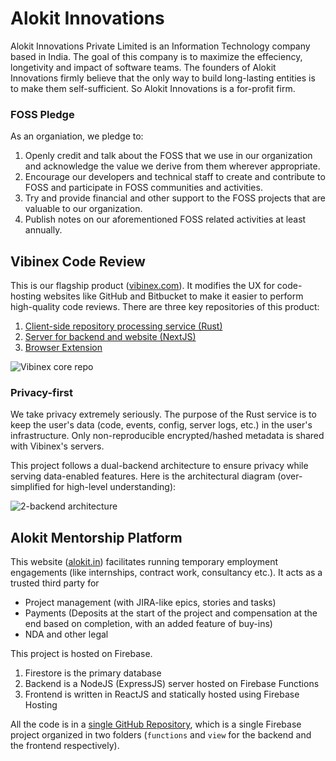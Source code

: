 # Alokit Innovations
Alokit Innovations Private Limited is an Information Technology company based in India.
The goal of this company is to maximize the effeciency, longetivity and impact of software teams.
The founders of Alokit Innovations firmly believe that the only way to build long-lasting entities is to make them self-sufficient. So Alokit Innovations is a for-profit firm.

### FOSS Pledge
As an organiation, we pledge to:
1. Openly credit and talk about the FOSS that we use in our organization and acknowledge the value we derive from them wherever appropriate.
2. Encourage our developers and technical staff to create and contribute to FOSS and participate in FOSS communities and activities.
3. Try and provide financial and other support to the FOSS projects that are valuable to our organization.
4. Publish notes on our aforementioned FOSS related activities at least annually.

## Vibinex Code Review
This is our flagship product ([vibinex.com](https://vibinex.com)). It modifies the UX for code-hosting websites like GitHub and Bitbucket to make it easier to perform high-quality code reviews.
There are three key repositories of this product:
1. [Client-side repository processing service (Rust)](https://github.com/Alokit-Innovations/dev-profiler)
2. [Server for backend and website (NextJS)](https://github.com/Alokit-Innovations/team-monitor-website)
3. [Browser Extension](https://github.com/Alokit-Innovations/chrome-extension)

<picture>
  <source media="(prefers-color-scheme: dark)" srcset="https://github.com/Alokit-Innovations/.github/assets/7858932/def425db-07f1-4a6b-90ce-9c3cf0bb4aae">
  <source media="(prefers-color-scheme: light)" srcset="https://github.com/Alokit-Innovations/.github/assets/7858932/358856bc-03b9-4c2e-aa55-a88d9ce4130b">
  <img alt="Vibinex core repo" src="https://github.com/Alokit-Innovations/.github/assets/7858932/358856bc-03b9-4c2e-aa55-a88d9ce4130b">
</picture>

### Privacy-first
We take privacy extremely seriously. The purpose of the Rust service is to keep the user's data (code, events, config, server logs, etc.) in the user's infrastructure.
Only non-reproducible encrypted/hashed metadata is shared with Vibinex's servers. 

This project follows a dual-backend architecture to ensure privacy while serving data-enabled features. Here is the architectural diagram (over-simplified for high-level understanding):

<picture>
  <source media="(prefers-color-scheme: dark)" srcset="https://github.com/Alokit-Innovations/.github/assets/7858932/493b3052-b462-4bb8-a9cd-ffa8e1018960">
  <source media="(prefers-color-scheme: light)" srcset="https://github.com/Alokit-Innovations/.github/assets/7858932/d5a97883-64ef-498f-b97a-318b6675ac87">
  <img alt="2-backend architecture" src="https://github.com/Alokit-Innovations/.github/assets/7858932/d5a97883-64ef-498f-b97a-318b6675ac87">
</picture>

## Alokit Mentorship Platform
This website ([alokit.in](https://alokit.in)) facilitates running temporary employment engagements (like internships, contract work, consultancy etc.). It acts as a trusted third party for 
- Project management (with JIRA-like epics, stories and tasks)
- Payments (Deposits at the start of the project and compensation at the end based on completion, with an added feature of buy-ins)
- NDA and other legal

This project is hosted on Firebase. 
1. Firestore is the primary database
2. Backend is a NodeJS (ExpressJS) server hosted on Firebase Functions
3. Frontend is written in ReactJS and statically hosted using Firebase Hosting

All the code is in a [single GitHub Repository](https://github.com/Alokit-Innovations/mentorship-platform), which is a single Firebase project organized in two folders (`functions` and `view` for the backend and the frontend respectively).

